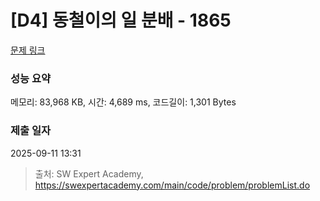 # [D4] 동철이의 일 분배 - 1865 

[문제 링크](https://swexpertacademy.com/main/code/problem/problemDetail.do?contestProbId=AV5LuHfqDz8DFAXc) 

### 성능 요약

메모리: 83,968 KB, 시간: 4,689 ms, 코드길이: 1,301 Bytes

### 제출 일자

2025-09-11 13:31



> 출처: SW Expert Academy, https://swexpertacademy.com/main/code/problem/problemList.do